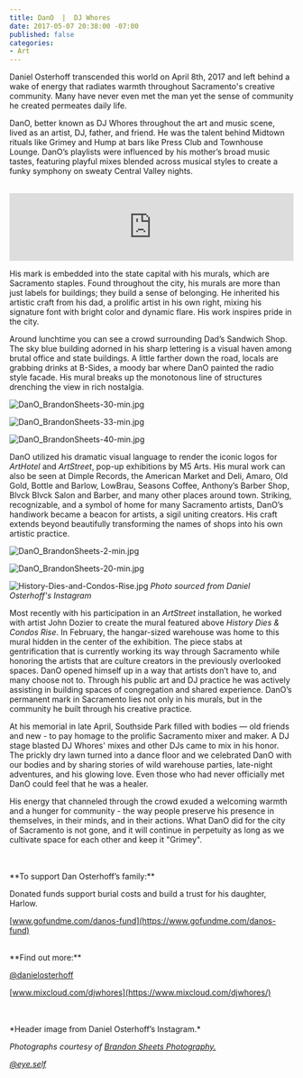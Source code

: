 ```yaml
---
title: DanO  |  DJ Whores
date: 2017-05-07 20:38:00 -07:00
published: false
categories:
- Art
---
```


Daniel Osterhoff transcended this world on April 8th, 2017 and left behind a wake of energy that radiates warmth throughout Sacramento's creative community. Many have never even met the man yet the sense of community he created permeates daily life.

DanO, better known as DJ Whores throughout the art and music scene, lived as an artist, DJ, father, and friend. He was the talent behind Midtown rituals like Grimey and Hump at bars like Press Club and Townhouse Lounge. DanO’s playlists were influenced by his mother’s broad music tastes, featuring playful mixes blended across musical styles to create a funky symphony on sweaty Central Valley nights.

<br />
<iframe width="100%" height="120" src="https://www.mixcloud.com/widget/iframe/?feed=https%3A%2F%2Fwww.mixcloud.com%2Fdjwhores%2Fdj-whores-summer-bass-mix-july-2009%2F&hide_cover=1&light=1" frameborder="0"></iframe>
<br />

His mark is embedded into the state capital with his murals, which are Sacramento staples. Found throughout the city, his murals are more than just labels for buildings; they build a sense of belonging. He inherited his artistic craft from his dad, a prolific artist in his own right, mixing his signature font with bright color and dynamic flare. His work inspires pride in the city.

Around lunchtime you can see a crowd surrounding Dad’s Sandwich Shop. The sky blue building adorned in his sharp lettering is a visual haven among brutal office and state buildings. A little farther down the road, locals are grabbing drinks at B-Sides, a moody bar where DanO painted the radio style facade. His mural breaks up the monotonous line of structures drenching the view in rich nostalgia.

![DanO_BrandonSheets-30-min.jpg](/uploads/DanO_BrandonSheets-30-min.jpg)

![DanO_BrandonSheets-33-min.jpg](/uploads/DanO_BrandonSheets-33-min.jpg)

![DanO_BrandonSheets-40-min.jpg](/uploads/DanO_BrandonSheets-40-min.jpg)

DanO utilized his dramatic visual language to render the iconic logos for *ArtHotel* and *ArtStreet*, pop-up exhibitions by M5 Arts. His mural work can also be seen at Dimple Records, the American Market and Deli, Amaro, Old Gold, Bottle and Barlow, LowBrau, Seasons Coffee, Anthony’s Barber Shop, Blvck Blvck Salon and Barber, and many other places around town. Striking, recognizable, and a symbol of home for many Sacramento artists, DanO’s handiwork became a beacon for artists, a sigil uniting creators. His craft extends beyond beautifully transforming the names of shops into his own artistic practice.

![DanO_BrandonSheets-2-min.jpg](/uploads/DanO_BrandonSheets-2-min.jpg)

![DanO_BrandonSheets-20-min.jpg](/uploads/DanO_BrandonSheets-20-min.jpg)

![History-Dies-and-Condos-Rise.jpg](/uploads/History-Dies-and-Condos-Rise.jpg)
*Photo sourced from Daniel Osterhoff's Instagram*

Most recently with his participation in an *ArtStreet* installation, he worked with artist John Dozier to create the mural featured above *History Dies & Condos Rise*. In February, the hangar-sized warehouse was home to this mural hidden in the center of the exhibition. The piece stabs at gentrification that is currently working its way through Sacramento while honoring the artists that are culture creators in the previously overlooked spaces.
DanO opened himself up in a way that artists don’t have to, and many choose not to. Through his public art and DJ practice he was actively assisting in building spaces of congregation and shared experience. DanO’s permanent mark in Sacramento lies not only in his murals, but in the community he built through his creative practice.

At his memorial in late April, Southside Park filled with bodies — old friends and new - to pay homage to the prolific Sacramento mixer and maker. A DJ stage blasted DJ Whores' mixes and other DJs came to mix in his honor. The prickly dry lawn turned into a dance floor and we celebrated DanO with our bodies and by sharing stories of wild warehouse parties, late-night adventures, and his glowing love. Even those who had never officially met DanO could feel that he was a healer.

His energy that channeled through the crowd exuded a welcoming warmth and a hunger for community - the way people preserve his presence in themselves, in their minds, and in their actions. What DanO did for the city of Sacramento is not gone, and it will continue in perpetuity as long as we cultivate space for each other and keep it "Grimey".

<br />
<br />
**To support Dan Osterhoff’s family:**

Donated funds support burial costs and build a  trust for his daughter, Harlow.

[www.gofundme.com/danos-fund](https://www.gofundme.com/danos-fund)

<br />
**Find out more:**

[@danielosterhoff](https://www.instagram.com/danielosterhoff/)

[www.mixcloud.com/djwhores](https://www.mixcloud.com/djwhores/)

<br />
<br />
*Header image from Daniel Osterhoff’s Instagram.*

*Photographs courtesy of* *[Brandon Sheets Photography.](http://www.brandonsheetsphotography.com/)*

*[@eye.self](https://www.instagram.com/eye.self/?hl=en)*

